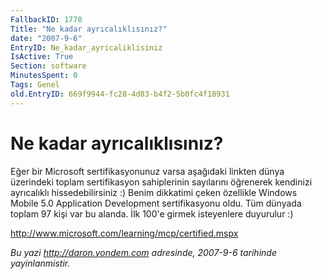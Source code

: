 ```yaml
---
FallbackID: 1778
Title: "Ne kadar ayrıcalıklısınız?"
date: "2007-9-6"
EntryID: Ne_kadar_ayricaliklisiniz
IsActive: True
Section: software
MinutesSpent: 0
Tags: Genel
old.EntryID: 669f9944-fc28-4d83-b4f2-5b0fc4f18931
---
```

# Ne kadar ayrıcalıklısınız?
Eğer bir Microsoft sertifikasyonunuz varsa aşağıdaki linkten dünya
üzerindeki toplam sertifikasyon sahiplerinin sayılarını öğrenerek
kendinizi ayrıcalıklı hissedebilirsiniz :) Benim dikkatimi çeken
özellikle Windows Mobile 5.0 Application Development sertifikasyonu
oldu. Tüm dünyada toplam 97 kişi var bu alanda. İlk 100'e girmek
isteyenlere duyurulur :)

<http://www.microsoft.com/learning/mcp/certified.mspx>



*Bu yazi http://daron.yondem.com adresinde, 2007-9-6 tarihinde yayinlanmistir.*
